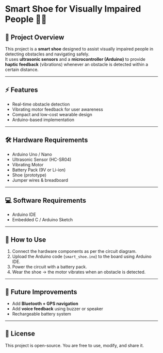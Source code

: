 # Smart Shoe for Visually Impaired People 👟✨

## 📌 Project Overview
This project is a **smart shoe** designed to assist visually impaired people in detecting obstacles and navigating safely.  
It uses **ultrasonic sensors** and a **microcontroller (Arduino)** to provide **haptic feedback** (vibrations) whenever an obstacle is detected within a certain distance.

---

## ⚡ Features
- Real-time obstacle detection  
- Vibrating motor feedback for user awareness  
- Compact and low-cost wearable design  
- Arduino-based implementation  

---

## 🛠️ Hardware Requirements
- Arduino Uno / Nano  
- Ultrasonic Sensor (HC-SR04)  
- Vibrating Motor  
- Battery Pack (9V or Li-ion)  
- Shoe (prototype)  
- Jumper wires & breadboard  

---

## 💻 Software Requirements
- Arduino IDE  
- Embedded C / Arduino Sketch  

---

## 🔧 How to Use
1. Connect the hardware components as per the circuit diagram.  
2. Upload the Arduino code (`smart_shoe.ino`) to the board using Arduino IDE.  
3. Power the circuit with a battery pack.  
4. Wear the shoe → the motor vibrates when an obstacle is detected.  

---


## 🚀 Future Improvements
- Add **Bluetooth + GPS navigation**  
- Add **voice feedback** using buzzer or speaker  
- Rechargeable battery system  

---

## 📜 License
This project is open-source. You are free to use, modify, and share it.
